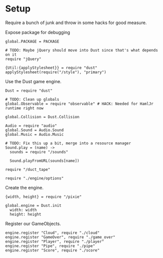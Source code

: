 Setup
=====

Require a bunch of junk and throw in some hacks for good measure.

Expose package for debugging

    global.PACKAGE = PACKAGE

    # TODO: Maybe jQuery should move into Dust since that's what depends on it
    require "jQuery"

    {Util:{applyStylesheet}} = require "dust"
    applyStylesheet(require("/style"), "primary")

Use the Dust game engine.

    Dust = require "dust"

    # TODO: Clean up globals
    global.Observable = require "observable" # HACK: Needed for HamlJr runtime right now
    
    global.Collision = Dust.Collision

    Audio = require "audio"
    global.Sound = Audio.Sound
    global.Music = Audio.Music

    # TODO: Fix this up a bit, merge into a resource manager
    Sound.play = (name) ->
      sounds = require "/sounds"

      Sound.playFromURL(sounds[name])

    require "/duct_tape"

    require "./engine/options"

Create the engine.

    {width, height} = require "/pixie"

    global.engine = Dust.init
      width: width
      height: height

Register our GameObjects.

    engine.register "Cloud", require "./cloud"
    engine.register "GameOver", require "./game_over"
    engine.register "Player", require "./player"
    engine.register "Pipe", require "./pipe"
    engine.register "Score", require "./score"
